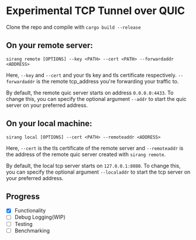# Experimental TCP Tunnel over QUIC

Clone the repo and compile with ```cargo build --release```

## On your remote server:
```
sirang remote [OPTIONS] --key <PATH> --cert <PATH> --forwardaddr <ADDRESS>
```
Here, ```--key``` and ```--cert``` and your tls key and tls certificate respectively.
```--forwardaddr``` is the remote tcp_address you're forwarding your traffic to.

By default, the remote quic server starts on address `0.0.0.0:4433`.
To change this, you can specify the optional argument ```--addr``` to start the quic server on your preferred address.

## On your local machine:
```
sirang local [OPTIONS] --cert <PATH> --remoteaddr <ADDRESS>
```
Here, ```--cert``` is the tls certificate of the remote server and ```--remoteaddr``` is the address of the remote quic server created with ```sirang remote```.

By default, the local tcp server starts on `127.0.0.1:8080`.
To change this, you can specify the optional argument ```--localaddr``` to start the tcp server on your preferred address.

## Progress

- [x] Functionality
- [ ] Debug Logging(WIP)
- [ ] Testing
- [ ] Benchmarking
